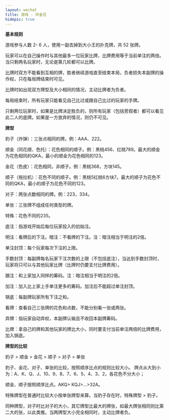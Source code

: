 ```yaml
---
layout: wechat
title: 游戏 - 炸金花
hidepic: true
---
```


**基本规则**

游戏参与人数 2- 6 人，使用一副去掉到大小王的扑克牌，共 52 张牌。

玩家可以在自己操作时与其他最多一位玩家比牌，比牌费用等于当前单注的两倍。当只剩两名玩家时，无论是第几轮都可以比牌。

比牌时双方不能看到互相的牌，胜者继续游戏直至结束本局，负者损失本副牌的操作权，只在每局牌结束时可见。

比牌时如出现双方牌型及大小相同的情况，主动比牌者为负者。

每局结束时，所有玩家只能看见自己比过或跟自己比过的玩家的手牌。

只剩两位玩家时，如果是比牌决定胜负的，则所有玩家（包括旁观者）都可以看见此二人的底牌。如果是一方放弃的情况，则仍不可见。

**牌型**

豹子（炸弹）：三张点相同的牌。例：AAA、222。

顺金（同花顺、色托）：花色相同的顺子。例：黑桃456、红桃789。最大的顺金为花色相同的QKA，最小的顺金为花色相同的123。

金花（色皮）：花色相同，非顺子。例：黑桃368，方块145。

顺子（拖拉机）：花色不同的顺子。例：黑桃5红桃6方块7。最大的顺子为花色不同的QKA，最小的顺子为花色不同的123。

对子：两张点数相同的牌。例：223，334。

单张：三张牌不组成任何类型的牌。

特殊：花色不同的235。

底注：指游戏开始后每位玩家投入的初始注。

明注：看牌后的下注。暗注：不看牌的下注。注：暗注相当于明注的2倍。

单注封顶：每个玩家每次下注的上限。

手数封顶：每副牌每名玩家下注次数的上限（不包括底注），当达到手数封顶时，玩家将只可以与其他玩家比牌（比牌时仍要支付比牌费用）。

跟注：和上家加入同样的筹码。注：暗注相当于明注的2倍。

加注：加入比上家上手单注更多的筹码。加注后不能超过单注封顶。

锅底：每副牌玩家所有下注之和。

看牌：查看自己三张牌的花色和点数，不能分别看一张或两张。

弃牌：指玩家自动弃权，本副牌认输且不收回本副牌筹码。

比牌：拿自己的牌和其他玩家的牌比大小，同时要支付当前单注两倍的比牌费用，加入锅底。

**牌型的比较**

豹子 > 顺金 > 金花 > 顺子 > 对子 > 单张

豹子、金花、对子、单张的比较，按照顺序比点的规则比较大小。 牌点从大到小为：A、K、Q、J、10、9、8、7、6、5、4、3、2，各花色不分大小；

顺金、顺子按照顺序比点。AKQ> KQJ>…>32A。

特殊牌型在普通时比较大小按单张牌型来算。当豹子存在时，特殊牌型 > 豹子。

同种牌型，对子时比对子的大小，其它牌型比最大的牌张，如最大牌张相同则比第二大的张，以此类推。当两牌型大小完全相同时，主动比牌者负。
